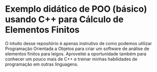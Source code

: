 # Exemplo didático de POO (básico) usando C++ para Cálculo de Elementos Finitos

O intuito desse repositório é apenas instrutivo de como podemos utilizar Programação Orientada a Objetos para criar um software de análise de elementos finitos para leigos. Aproveitei a oportunidade também para conhecer um pouco mais de C++ e treinar minhas habilidades de programação em outras linguagens.